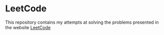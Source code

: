 # LeetCode
This repository contains my attempts at solving the problems presented in the website [LeetCode](https://leetcode.com/problems)